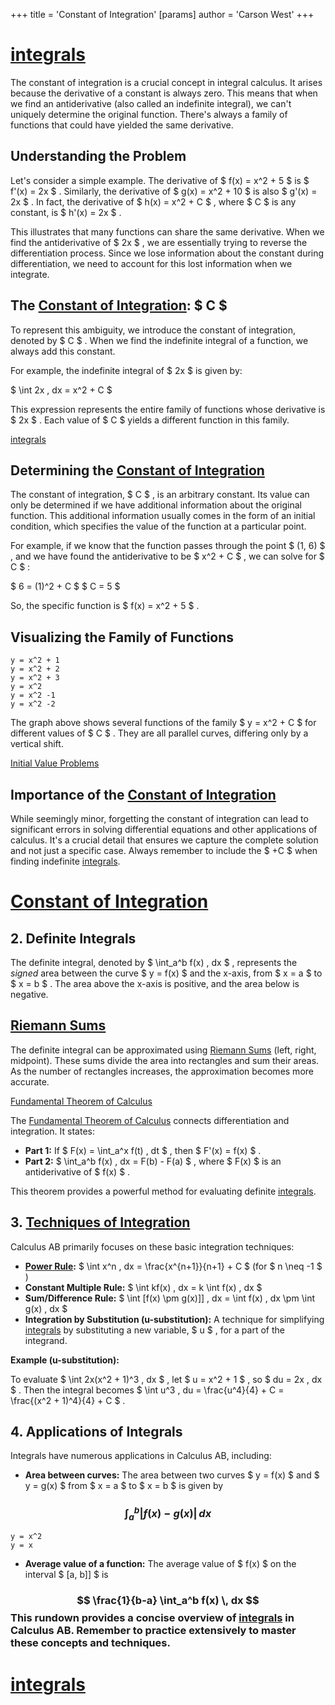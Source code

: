 +++
 title = 'Constant of Integration'
[params]
	author = 'Carson West'
+++
# [integrals](./../integrals/)

The constant of integration is a crucial concept in integral calculus.  It arises because the derivative of a constant is always zero.  This means that when we find an antiderivative (also called an indefinite integral), we can't uniquely determine the original function.  There's always a family of functions that could have yielded the same derivative.

## Understanding the Problem

Let's consider a simple example.  The derivative of  $ f(x) = x^2 + 5 $  is  $ f'(x) = 2x $ .  Similarly, the derivative of  $ g(x) = x^2 + 10 $  is also  $ g'(x) = 2x $ .  In fact, the derivative of  $ h(x) = x^2 + C $ , where  $ C $  is any constant, is  $ h'(x) = 2x $ .

This illustrates that many functions can share the same derivative.  When we find the antiderivative of  $ 2x $ , we are essentially trying to reverse the differentiation process.  Since we lose information about the constant during differentiation, we need to account for this lost information when we integrate.

## The [Constant of Integration](./../constant-of-integration/):  $ C $ 

To represent this ambiguity, we introduce the constant of integration, denoted by  $ C $ .  When we find the indefinite integral of a function, we always add this constant.

For example, the indefinite integral of  $ 2x $  is given by:

 $ \int 2x \, dx = x^2 + C $ 

This expression represents the entire family of functions whose derivative is  $ 2x $ .  Each value of  $ C $  yields a different function in this family.

[integrals](./../integrals/)

## Determining the [Constant of Integration](./../constant-of-integration/)

The constant of integration,  $ C $ , is an arbitrary constant.  Its value can only be determined if we have additional information about the original function. This additional information usually comes in the form of an initial condition, which specifies the value of the function at a particular point.

For example, if we know that the function passes through the point  $ (1, 6) $ , and we have found the antiderivative to be  $ x^2 + C $ , we can solve for  $ C $ :

 $ 6 = (1)^2 + C $ 
 $ C = 5 $ 

So, the specific function is  $ f(x) = x^2 + 5 $ .


## Visualizing the Family of Functions

```desmos-graph
y = x^2 + 1
y = x^2 + 2
y = x^2 + 3
y = x^2
y = x^2 -1
y = x^2 -2
```

The graph above shows several functions of the family  $ y = x^2 + C $  for different values of  $ C $ .  They are all parallel curves, differing only by a vertical shift.


[Initial Value Problems](./../initial-value-problems/)

## Importance of the [Constant of Integration](./../constant-of-integration/)

While seemingly minor, forgetting the constant of integration can lead to significant errors in solving differential equations and other applications of calculus.  It's a crucial detail that ensures we capture the complete solution and not just a specific case.  Always remember to include the  $ +C $  when finding indefinite [integrals](./../integrals/).




# [Constant of Integration](./../constant-of-integration/)
## 2. Definite Integrals

The definite integral, denoted by  $ \int_a^b f(x) \, dx $ , represents the *signed* area between the curve  $ y = f(x) $  and the x-axis, from  $ x = a $  to  $ x = b $ .  The area above the x-axis is positive, and the area below is negative.

## [Riemann Sums](./../riemann-sums/)

The definite integral can be approximated using [Riemann Sums](./../riemann-sums/) (left, right, midpoint).  These sums divide the area into rectangles and sum their areas.  As the number of rectangles increases, the approximation becomes more accurate.

[Fundamental Theorem of Calculus](./../fundamental-theorem-of-calculus/)

The [Fundamental Theorem of Calculus](./../fundamental-theorem-of-calculus/) connects differentiation and integration.  It states:

* **Part 1:** If  $ F(x) = \int_a^x f(t) \, dt $ , then  $ F'(x) = f(x) $ .
* **Part 2:**  $ \int_a^b f(x) \, dx = F(b) - F(a) $ , where  $ F(x) $  is an antiderivative of  $ f(x) $ .

This theorem provides a powerful method for evaluating definite [integrals](./../integrals/).


## 3. [Techniques of Integration](./../techniques-of-integration/) 
Calculus AB primarily focuses on these basic integration techniques:

* **[Power Rule](./../power-rule/):**  $ \int x^n \, dx = \frac{x^{n+1}}{n+1} + C $   (for  $ n \neq -1 $ )
* **Constant Multiple Rule:**  $ \int kf(x) \, dx = k \int f(x) \, dx $ 
* **Sum/Difference Rule:**  $ \int [f(x) \pm g(x)]] \, dx = \int f(x) \, dx \pm \int g(x) \, dx $ 
* **Integration by Substitution (u-substitution):** A technique for simplifying [integrals](./../integrals/) by substituting a new variable,  $ u $ , for a part of the integrand.


**Example (u-substitution):**

To evaluate  $ \int 2x(x^2 + 1)^3 \, dx $ , let  $ u = x^2 + 1 $ , so  $ du = 2x \, dx $ .  Then the integral becomes  $ \int u^3 \, du = \frac{u^4}{4} + C = \frac{(x^2 + 1)^4}{4} + C $ .


## 4. Applications of Integrals

Integrals have numerous applications in Calculus AB, including:

* **Area between curves:**  The area between two curves  $ y = f(x) $  and  $ y = g(x) $  from  $ x = a $  to  $ x = b $  is given by 
###  $$ \int_a^b |f(x) - g(x)| \, dx $$  
```desmos-graph
y = x^2
y = x
```

* **Average value of a function:** The average value of  $ f(x) $  on the interval  $ [a, b]] $  is 
###  $$ \frac{1}{b-a} \int_a^b f(x) \, dx $$  This rundown provides a concise overview of [integrals](./../integrals/) in Calculus AB.  Remember to practice extensively to master these concepts and techniques.

# [integrals](./../integrals/)
